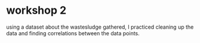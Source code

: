 # workshop 2

using a dataset about the wastesludge gathered, I practiced cleaning up the data and finding correlations between the data points.
